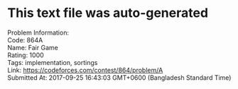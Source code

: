 # This text file was auto-generated  
  
Problem Information:  
Code: 864A  
Name: Fair Game  
Rating: 1000  
Tags: implementation, sortings  
Link: https://codeforces.com/contest/864/problem/A  
Submitted At: 2017-09-25 16:43:03 GMT+0600 (Bangladesh Standard Time)  
